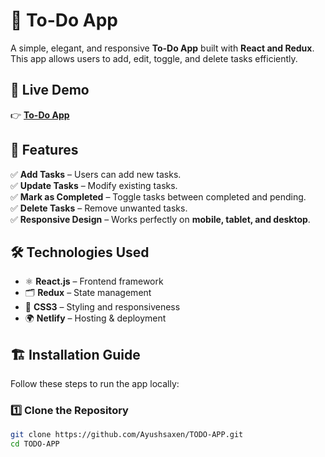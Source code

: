 # 📝 To-Do App

A simple, elegant, and responsive **To-Do App** built with **React and Redux**. This app allows users to add, edit, toggle, and delete tasks efficiently.

## 🚀 Live Demo  
👉 **[To-Do App](https://heartfelt-salamander-50e42a.netlify.app/)**  

## 📌 Features  

✅ **Add Tasks** – Users can add new tasks.  
✅ **Update Tasks** – Modify existing tasks.  
✅ **Mark as Completed** – Toggle tasks between completed and pending.  
✅ **Delete Tasks** – Remove unwanted tasks.  
✅ **Responsive Design** – Works perfectly on **mobile, tablet, and desktop**.  

## 🛠️ Technologies Used  
- ⚛ **React.js** – Frontend framework  
- 🗂 **Redux** – State management  
- 🎨 **CSS3** – Styling and responsiveness  
- 🌍 **Netlify** – Hosting & deployment  

## 🏗️ Installation Guide  

Follow these steps to run the app locally:

### **1️⃣ Clone the Repository**
```bash
git clone https://github.com/Ayushsaxen/TODO-APP.git
cd TODO-APP
